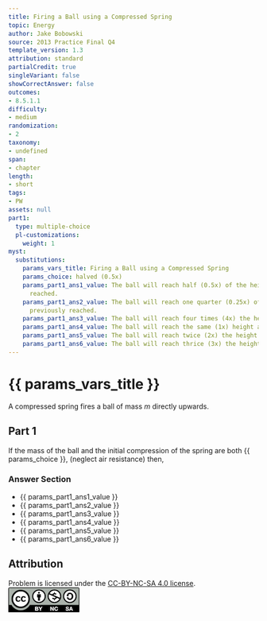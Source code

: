 ```yaml
---
title: Firing a Ball using a Compressed Spring
topic: Energy
author: Jake Bobowski
source: 2013 Practice Final Q4
template_version: 1.3
attribution: standard
partialCredit: true
singleVariant: false
showCorrectAnswer: false
outcomes:
- 8.5.1.1
difficulty:
- medium
randomization:
- 2
taxonomy:
- undefined
span:
- chapter
length:
- short
tags:
- PW
assets: null
part1:
  type: multiple-choice
  pl-customizations:
    weight: 1
myst:
  substitutions:
    params_vars_title: Firing a Ball using a Compressed Spring
    params_choice: halved (0.5x)
    params_part1_ans1_value: The ball will reach half (0.5x) of the height previously
      reached.
    params_part1_ans2_value: The ball will reach one quarter (0.25x) of the height
      previously reached.
    params_part1_ans3_value: The ball will reach four times (4x) the height as before.
    params_part1_ans4_value: The ball will reach the same (1x) height as before.
    params_part1_ans5_value: The ball will reach twice (2x) the height as before.
    params_part1_ans6_value: The ball will reach thrice (3x) the height as before.
---
```

# {{ params_vars_title }}
A compressed spring fires a ball of mass $m$ directly upwards.

## Part 1

If the mass of the ball and the initial compression of the spring are both {{ params_choice }}, (neglect air resistance) then,

### Answer Section

- {{ params_part1_ans1_value }}
- {{ params_part1_ans2_value }}
- {{ params_part1_ans3_value }}
- {{ params_part1_ans4_value }}
- {{ params_part1_ans5_value }}
- {{ params_part1_ans6_value }}

## Attribution

Problem is licensed under the [CC-BY-NC-SA 4.0 license](https://creativecommons.org/licenses/by-nc-sa/4.0/).<br> ![The Creative Commons 4.0 license requiring attribution-BY, non-commercial-NC, and share-alike-SA license.](https://raw.githubusercontent.com/firasm/bits/master/by-nc-sa.png)